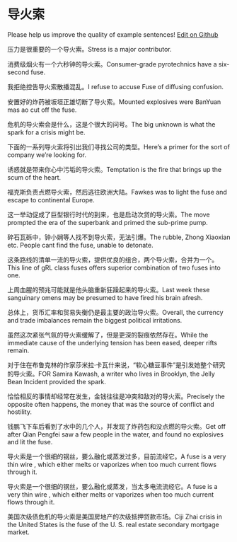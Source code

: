 # 导火索

Please help us improve the quality of example sentences! [Edit on Github](https://github.com/jiyushe/jiyu-example-sentence-source/blob/main/chinese/daohuosuo.md)

<p><span class="chinese">压力是很重要的一个导火索。</span><span class="english">Stress is a major contributor.</span></p>

<p><span class="chinese">消费级烟火有一个六秒钟的导火索。</span><span class="english">Consumer-grade pyrotechnics have a six-second fuse.</span></p>

<p><span class="chinese">我拒绝控告导火索散播混乱。</span><span class="english">I refuse to  accuse  Fuse of  diffusing  confusion.</span></p>

<p><span class="chinese">安置好的炸药被坂垣正雄切断了导火索。</span><span class="english">Mounted explosives were BanYuan mas ao cut off the fuse.</span></p>

<p><span class="chinese">危机的导火索会是什么，这是个很大的问号。</span><span class="english">The big unknown is what the spark for a crisis might be.</span></p>

<p><span class="chinese">下面的一系列导火索将引出我们寻找公司的类型。</span><span class="english">Here’s a primer for the sort of company we’re looking for.</span></p>

<p><span class="chinese">诱惑就是带来你心中污垢的导火索。</span><span class="english">Temptation is the fire that brings up the scum of the heart.</span></p>

<p><span class="chinese">福克斯负责点燃导火索，然后逃往欧洲大陆。</span><span class="english">Fawkes was to light the fuse and escape to continental Europe.</span></p>

<p><span class="chinese">这一举动促成了巨型银行时代的到来，也是启动次贷的导火索。</span><span class="english">The move prompted the era of the superbank and primed the sub-prime pump.</span></p>

<p><span class="chinese">碎石瓦砾中，钟小娴等人找不到导火索，无法引爆。</span><span class="english">The rubble, Zhong Xiaoxian etc. People cant find the fuse, unable to detonate.</span></p>

<p><span class="chinese">这条路线的清单一流的导火索，提供优良的组合，两个导火索，合并为一个。</span><span class="english">This line of gRL class fuses offers superior combination of two fuses into one.</span></p>

<p><span class="chinese">上周血腥的预兆可能就是他头脑重新狂躁起来的导火索。</span><span class="english">Last week these sanguinary omens may be presumed to have fired his brain afresh.</span></p>

<p><span class="chinese">总体上，货币汇率和贸易失衡仍是最主要的政治导火索。</span><span class="english">Overall, the currency and trade imbalances remain the biggest political irritations.</span></p>

<p><span class="chinese">虽然这次紧张气氛的导火索缓解了，但是更深的裂痕依然存在。</span><span class="english">While the immediate cause of the underlying tension has been eased, deeper rifts remain.</span></p>

<p><span class="chinese">对于住在布鲁克林的作家莎米拉·卡瓦什来说，“软心糖豆事件”是引发她整个研究的导火索。</span><span class="english">FOR Samira Kawash, a writer who lives in Brooklyn, the Jelly Bean Incident provided the spark.</span></p>

<p><span class="chinese">恰恰相反的事情却经常在发生，金钱往往是冲突和敌对的导火索。</span><span class="english">Precisely the opposite often happens, the money that was the source of conflict and hostility.</span></p>

<p><span class="chinese">钱鹏飞下车后看到了水中的几个人，并发现了炸药包和没点燃的导火索。</span><span class="english">Get off after Qian Pengfei saw a few people in the water, and found no explosives and lit the fuse.</span></p>

<p><span class="chinese">导火索是一个很细的钢丝，要么融化或蒸发过多，目前流经它。</span><span class="english">A fuse is a very thin wire , which either melts or vaporizes when too much current flows through it.</span></p>

<p><span class="chinese">导火索是一个很细的钢丝，要么融化或蒸发，当太多电流流经它。</span><span class="english">A fuse is a very thin wire , which either melts or vaporizes when too much current flows through it.</span></p>

<p><span class="chinese">美国次级债危机的导火索是美国房地产的次级抵押贷款市场。</span><span class="english">Ciji Zhai crisis in the United States is the fuse of the U. S. real estate secondary mortgage market.</span></p>

